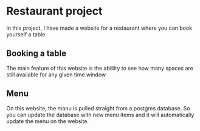 # Restaurant project

In this project, I have made a website for a restaurant where you can book yourself a table

## Booking a table
The main feature of this website is the abiility to see how many spaces are still available for any given time window

## Menu
On this website, the manu is pulled straight from a postgres database. So you can update the database with new menu items and it will automatically update the menu on the website.